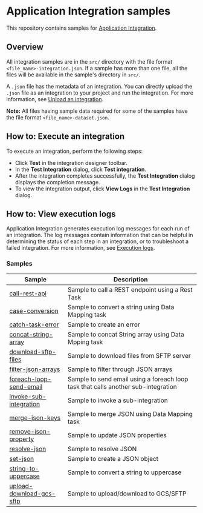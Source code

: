 # Application Integration samples

This repository contains samples for
[Application Integration](https://cloud.google.com/application-integration/docs).

## Overview

All integration samples are in the `src/` directory with the file format
`<file_name>-integration.json`. If a sample has more than one file, all the
files will be available in the sample's directory in `src/`.

A `.json` file has the metadata of an integration. You can directly upload the
`.json` file as an integration to your project and run the integration. For more
information, see
[Upload an integration](https://cloud.google.com/application-integration/docs/upload-download#upload-an-integration).

**Note:** All files having sample data required for some of the samples have the
file format `<file_name>-dataset.json`.

## How to: Execute an integration

To execute an integration, perform the following steps:

*   Click **Test** in the integration designer toolbar.
*   In the **Test Integration** dialog, click **Test integration**.
*   After the integration completes successfully, the **Test Integration**
    dialog displays the completion message.
*   To view the integration output, click **View Logs** in the **Test
    Integration** dialog.

## How to: View execution logs

Application Integration generates execution log messages for each run of an
integration. The log messages contain information that can be helpful in
determining the status of each step in an integration, or to troubleshoot a
failed integration. For more information, see
[Execution logs](https://cloud.google.com/application-integration/docs/viewing-logs).

### <a name="samples"></a>Samples

| Sample | Description |
|---|---|
| [call-rest-api](src/call-rest-api) | Sample to call a REST endpoint using a Rest Task |
| [case-conversion](src/case-conversion) | Sample to convert a string using Data Mapping task |
| [catch-task-error](src/catch-task-error) | Sample to create an error |
| [concat-string-array](src/concat-string-array) | Sample to concat String array using Data Mpping task |
| [download-sftp-files](src/download-sftp-files) | Sample to download files from SFTP server |
| [filter-json-arrays](src/filter-json-arrays) | Sample to filter through JSON arrays |
| [foreach-loop-send-email](src/foreach-loop-send-email) | Sample to send email using a foreach loop task that calls another sub-integration |
| [invoke-sub-integration](src/invoke-sub-integration) | Sample to invoke a sub-integration |
| [merge-json-keys](src/merge-json-keys) | Sample to merge JSON using Data Mapping task |
| [remove-json-property](src/remove-json-property) | Sample to update JSON properties |
| [resolve-json](src/resolve-json) | Sample to resolve JSON  |
| [set-json](src/set-json) | Sample to create a JSON object |
| [string-to-uppercase](src/string-to-uppercase) | Sample to convert a string to uppercase |
| [upload-download-gcs-sftp](src/upload-download-gcs-sftp) | Sample to upload/download to GCS/SFTP |                    |
